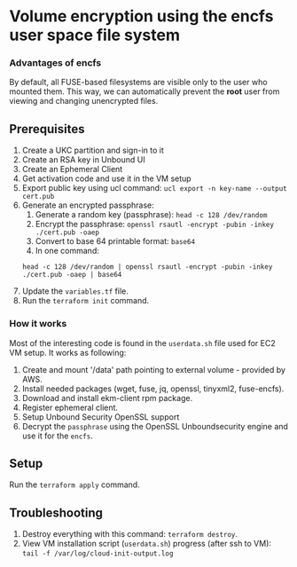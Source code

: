 # Volume encryption using the encfs user space file system

### Advantages of encfs

By default, all FUSE-based filesystems are visible only to the user who mounted them. This way, we can automatically prevent the **root** user from viewing and changing unencrypted files.

## Prerequisites

1. Create a UKC partition and sign-in to it
1. Create an RSA key in Unbound UI
1. Create an Ephemeral Client
1. Get activation code and use it in the VM setup
1. Export public key using ucl command: ``ucl export -n key-name --output cert.pub``
1. Generate an encrypted passphrase:
   1. Generate a random key (passphrase): ``head -c 128 /dev/random``
   2. Encrypt the passphrase: ``openssl rsautl -encrypt -pubin -inkey ./cert.pub -oaep``
   3. Convert to base 64 printable format: ``base64``
   4. In one command:
   ```
   head -c 128 /dev/random | openssl rsautl -encrypt -pubin -inkey ./cert.pub -oaep | base64
   ```
1. Update the `variables.tf` file.
1. Run the ``terraform init`` command.

### How it works
Most of the interesting code is found in the ``userdata.sh`` file used for EC2 VM setup. It works as following:

1. Create and mount '/data' path pointing to external volume - provided by AWS.
2. Install needed packages (wget, fuse, jq, openssl, tinyxml2, fuse-encfs).
3. Download and install ekm-client rpm package.
4. Register ephemeral client.
5. Setup Unbound Security OpenSSL support
6. Decrypt the ``passphrase`` using the OpenSSL Unboundsecurity engine and use it for the ``encfs``.

## Setup

Run the ``terraform apply`` command.

## Troubleshooting
1. Destroy everything with this command: ``terraform destroy``.
1. View VM installation script (`userdata.sh`) progress (after ssh to VM): ``tail -f /var/log/cloud-init-output.log``
